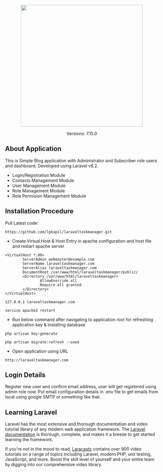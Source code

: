 <p align="center"><img src="https://res.cloudinary.com/dtfbvvkyp/image/upload/v1566331377/laravel-logolockup-cmyk-red.svg" width="400"></p>

<p align="center">
Versions: 7.15.0
</p>

## About Application

This is Simple Blog application with Administrator and Subscriber role users and dashboard, Developed using Laravel v6.2. 

- Login/Registration Module
- Contacts Management Module
- User Management Module
- Role Management Module
- Role Permision Management Module

## Installation Procedure

Pull Latest code: 

`https://github.com/lpkapil/laraveltaskmanager.git`

- Create Virtual Host & Host Entry in apache configuration and host file and restart apache server

```
<VirtualHost *:80>
        ServerAdmin webmaster@example.com
        ServerName laraveltaskmanager.com
        ServerAlias laraveltaskmanager.com
        DocumentRoot /var/www/html/laraveltaskmanager/public/
        <Directory /var/www/html/laraveltaskmanager>
                AllowOverride all
                Require all granted
        </Directory>
</VirtualHost>
```

`127.0.0.1 laraveltaskmanager.com`

`service apache2 restart`

- Run below command after navigating to application root for refreshing application key & installing database

`php artisan key:generate`

`php artisan migrate:refresh --seed`

- Open application using URL

`http://laraveltaskmanager.com`

## Login Details

Register new user and confirm email address, user will get registered using admin role now. Put email configuration details in .env file to get emails from local using google SMTP or something like that.

## Learning Laravel

Laravel has the most extensive and thorough documentation and video tutorial library of any modern web application framework. The [Laravel documentation](https://laravel.com/docs) is thorough, complete, and makes it a breeze to get started learning the framework.

If you're not in the mood to read, [Laracasts](https://laracasts.com) contains over 900 video tutorials on a range of topics including Laravel, modern PHP, unit testing, JavaScript, and more. Boost the skill level of yourself and your entire team by digging into our comprehensive video library.
